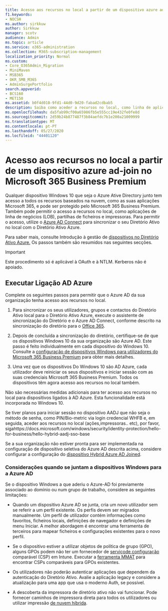 ```yaml
---
title: Acesso aos recursos no local a partir de um dispositivo azure ad-join no Microsoft 365 Business
f1.keywords:
- NOCSH
ms.author: sirkkuw
author: Sirkkuw
manager: scotv
audience: Admin
ms.topic: article
ms.service: o365-administration
ms.collection: M365-subscription-management
localization_priority: Normal
ms.custom:
- Core_O365Admin_Migration
- MiniMaven
- MSB365
- OKR_SMB_M365
- AdminSurgePortfolio
search.appverid:
- BCS160
- MET150
ms.assetid: b0f4d010-9fd1-44d0-9d20-fabad2cdbab5
description: Saiba como aceder a recursos no local, como linha de aplicações de negócios, partilhas de ficheiros e impressoras de um dispositivo Azure Ative Directory que se juntou ao Windows 10.
ms.openlocfilehash: da5fab99cf00a65986fb5e555cc19e432fe0fe8d
ms.sourcegitcommit: 2d59b24b877487f3b84aefdc7b1e200a21009999
ms.translationtype: MT
ms.contentlocale: pt-PT
ms.lasthandoff: 05/27/2020
ms.locfileid: "44401120"
---
```

# <a name="access-on-premises-resources-from-an-azure-ad-joined-device-in-microsoft-365-business-premium"></a>Acesso aos recursos no local a partir de um dispositivo azure ad-join no Microsoft 365 Business Premium

Qualquer dispositivo Windows 10 que seja o Azure Ative Directory junto tem acesso a todos os recursos baseados na nuvem, como as suas aplicações Microsoft 365, e pode ser protegido pelo Microsoft 365 Business Premium. Também pode permitir o acesso a recursos no local, como aplicações de linha de negócios (LOB), partilhas de ficheiros e impressoras. Para permitir o acesso, utilize o [Azure AD Connect](https://docs.microsoft.com/azure/active-directory/connect/active-directory-aadconnect) para sincronizar o seu Diretório Ativo no local com o Diretório Ativo Azure. 

Para saber mais, consulte Introdução à gestão de [dispositivos no Diretório Ativo Azure.](https://docs.microsoft.com/azure/active-directory/device-management-introduction)
Os passos também são resumidos nas seguintes secções.

> [!IMPORTANT]
> Este procedimento só é aplicável à OAuth e à NTLM. Kerberos não é apoiado.
 
## <a name="run-azure-ad-connect"></a>Executar Ligação AD Azure

Complete os seguintes passos para permitir que o Azure AD da sua organização tenha acesso aos recursos no local.
  
1. Para sincronizar os seus utilizadores, grupos e contactos do Diretório Ativo local para o Diretório Ativo Azure, execute o assistente de sincronização do Diretório e o Azure AD Connect, conforme descrito na sincronização do diretório para o [Office 365](https://docs.microsoft.com/office365/enterprise/set-up-directory-synchronization).
    
2. Depois de concluída a sincronização do diretório, certifique-se de que os dispositivos Windows 10 da sua organização são Azure AD. Este passo é feito individualmente em cada dispositivo do Windows 10. Consulte a [configuração de dispositivos Windows para utilizadores do Microsoft 365 Business Premium](set-up-windows-devices.md) para obter mais detalhes. 
    
3. Uma vez que os dispositivos Do Windows 10 são AD Azure, cada utilizador deve reiniciar os seus dispositivos e iniciar sessão com as suas credenciais Microsoft 365 Business Premium. Todos os dispositivos têm agora acesso aos recursos no local também.
    
Não são necessárias medidas adicionais para ter acesso aos recursos no local para dispositivos ligados à AD Azure. Esta funcionalidade está incorporada no Windows 10. 

Se tiver planos para iniciar sessão no dispositivo AADJ que não seja o método de senha, como PIN/Bio-metric via login credencial WHFB e, em seguida, aceder aos recursos no local (ações,impressoras.. etc), por favor, sigahttps://docs.microsoft.com/windows/security/identity-protection/hello-for-business/hello-hybrid-aadj-sso-base
  
Se a sua organização não estiver pronta para ser implementada na configuração de dispositivo seletiva do Azure AD descrita acima, considere configurar a configuração do [dispositivo Hybrid Azure AD Joined](manage-windows-devices.md).
  
### <a name="considerations-when-you-join-windows-devices-to-azure-ad"></a>Considerações quando se juntam a dispositivos Windows para a Azure AD

Se o dispositivo Windows a que aderiu o Azure-AD foi previamente associado ao domínio ou num grupo de trabalho, considere as seguintes limitações:
  
- Quando um dispositivo Azure AD se junta, cria um novo utilizador sem se referir a um perfil existente. Os perfis devem ser migrados manualmente. Um perfil de utilizador contém informações como favoritos, ficheiros locais, definições de navegador e definições de menu Iniciar. A melhor abordagem é encontrar uma ferramenta de terceiros para mapear ficheiros e configurações existentes para o novo perfil.

- Se o dispositivo estiver a utilizar objetos de política de grupo (GPO), alguns GPOs podem não ter um fornecedor de [serviçode configuração](https://docs.microsoft.com/windows/configuration/provisioning-packages/how-it-pros-can-use-configuration-service-providers) comparável (CSP) em Intune. Executar a [ferramenta MMAT](https://www.microsoft.com/download/details.aspx?id=45520) para encontrar CSPs comparáveis para GPOs existentes.

- Os utilizadores não poderão autenticar aplicações que dependem da autenticação do Diretório Ativo. Avalie a aplicação legacy e considere a atualização para uma app que usa o moderno Auth, se possível.

- A descoberta da impressora de diretório ativo não vai funcionar. Pode fornecer caminhos de impressora direta para todos os utilizadores ou utilizar impressão [de nuvem híbrida](https://docs.microsoft.com/windows-server/administration/hybrid-cloud-print/hybrid-cloud-print-deploy).
